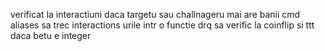 verificat la interactiuni daca targetu sau challnageru mai are banii
cmd aliases
sa trec interactions urile intr o functie drq
sa verific la coinflip si ttt daca betu e integer